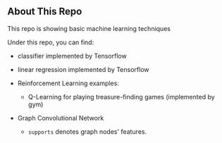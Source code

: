 ## About This Repo

This repo is showing basic machine learning techniques

Under this repo, you can find:

* classifier implemented by Tensorflow

* linear regression implemented by Tensorflow

* Reinforcement Learning examples:

    * Q-Learning for playing treasure-finding games (implemented by gym)

* Graph Convolutional Network

    * `supports` denotes graph nodes' features.
